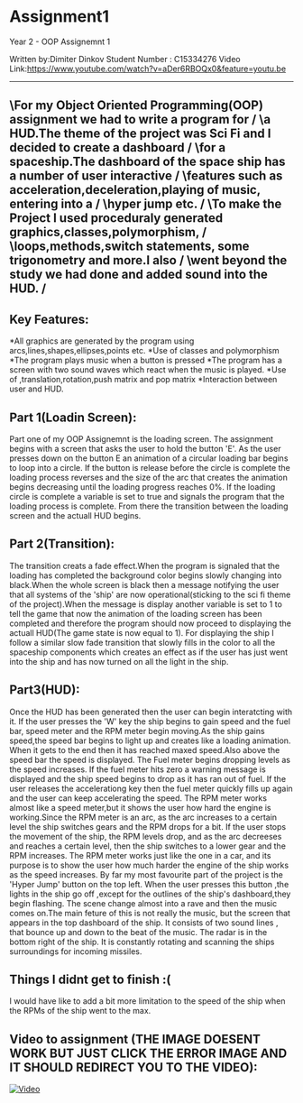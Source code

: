# Assignment1
Year 2 - OOP Assignemnt 1

Written by:Dimiter Dinkov
Student Number : C15334276
Video Link:https://www.youtube.com/watch?v=aDer6RBOQx0&feature=youtu.be

---------------------------------------------------------------------------------------------
\For my Object Oriented Programming(OOP) assignment we had to write a program for		    /
\a HUD.The theme of the project was Sci Fi and I decided to create a dashboard				/
\for a spaceship.The dashboard of the space ship has a number of user interactive			/
\features such as acceleration,deceleration,playing of music, entering into a				/
\hyper jump etc.																			/
\To make the Project I used proceduraly generated graphics,classes,polymorphism,			/
\loops,methods,switch statements, some trigonometry and more.I also							/
\went beyond the study we had done and added sound into the HUD.							/
---------------------------------------------------------------------------------------------

Key Features:
----------------------
*All graphics are generated by the program using arcs,lines,shapes,ellipses,points etc.
*Use of classes and polymorphism
*The program plays music when a button is pressed
*The program has a screen with two sound waves which
 react when the music is played.
*Use of ,translation,rotation,push matrix and pop matrix
*Interaction between user and HUD.


Part 1(Loadin Screen):
----------------------
Part one of my OOP Assignemnt is the loading screen.
The assignment begins with a screen that asks the user to hold the button 'E'.
As the user presses down on the button E an animation of a circular loading bar 
begins to loop into a circle. If the button is release before the circle is complete
the loading process reverses and the size of the arc that creates the animation begins
decreasing until the loading progress reaches 0%.
If the loading circle is complete a variable is set to true and signals the program that 
the loading process is complete.
From there the transition between the loading screen and the actuall HUD begins.

Part 2(Transition):
----------------------
The transition creats a fade effect.When the program is signaled that the loading 
has completed the background color begins slowly changing into black.When the whole 
screen is black then a message notifying the user that all systems of the 'ship' are
now operational(sticking to the sci fi theme of the project).When the message is display 
another variable is set to 1 to tell the game that now the animation of the loading screen has 
been completed and therefore the program should now proceed to displaying the actuall HUD(The game 
state is now equal to 1).
For displaying the ship I follow a similar slow fade transition that slowly fills in the
color to all the spaceship components which creates an effect as if the user has just
went into the ship and has now turned on all the light in the ship.


Part3(HUD):
----------------------
Once the HUD has been generated then the user can begin interatcting with it.
If the user presses the 'W' key the ship begins to gain speed and the fuel bar, 
speed meter and the RPM meter begin moving.As the ship gains speed,the speed bar
begins to light up and creates like a loading animation. When it gets to the end
then it has reached maxed speed.Also above the speed bar the speed is displayed.
The Fuel meter begins dropping levels as the speed increases. If the fuel meter hits zero
a warning message is displayed and the ship speed begins to drop as it has ran out of fuel.
If the user releases the accelerationg key then the fuel meter quickly fills up again 
and the user can keep accelerating the speed.
The RPM meter works almost like a speed meter,but it shows the user how hard the engine is
working.Since the RPM meter is an arc, as the arc increases to a certain level the ship 
switches gears and the RPM drops for a bit. If the user stops the movement of the ship, the RPM
levels drop, and as the arc decreeses and reaches a certain level, then the ship switches to a 
lower gear and the RPM increases. The RPM meter works just like the one in a car, and its purpose
is to show the user how much harder the engine of the ship works as the speed increases.
By far my most favourite part of the project is the 'Hyper Jump' button on the top left.
When the user presses this button ,the lights in the ship go off ,except for the outlines of the
ship's dashboard,they begin flashing. The scene change almost into a rave and then the music 
comes on.The main feture of this is not really the music, but the screen that appears in the
top dashboard of the ship. It consists of two sound lines , that bounce up and down to the
beat of the music.
The radar is in the bottom right of the ship. It is constantly rotating and scanning the 
ships surroundings for incoming missiles.


Things I didnt get to finish :(
--------------------------------
I would have like to add a bit more limitation to the speed of the ship when the RPMs
of the ship went to the max.




Video to assignment (THE IMAGE DOESENT WORK BUT JUST CLICK THE ERROR IMAGE AND IT SHOULD REDIRECT YOU TO THE VIDEO):
-----------------------------------
[![Video](http://img.www.youtube.com/vi/watch?v=aDer6RBOQx0&feature=youtu.be/0.jpg)](https://www.youtube.com/watch?v=aDer6RBOQx0&feature=youtu.be)